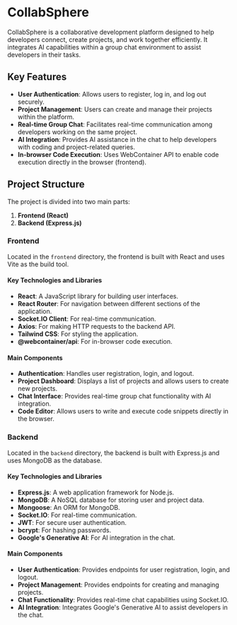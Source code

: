 # CollabSphere

CollabSphere is a collaborative development platform designed to help developers connect, create projects, and work together efficiently. It integrates AI capabilities within a group chat environment to assist developers in their tasks.

## Key Features

- **User Authentication**: Allows users to register, log in, and log out securely.
- **Project Management**: Users can create and manage their projects within the platform.
- **Real-time Group Chat**: Facilitates real-time communication among developers working on the same project.
- **AI Integration**: Provides AI assistance in the chat to help developers with coding and project-related queries.
- **In-browser Code Execution**: Uses WebContainer API to enable code execution directly in the browser (frontend).

## Project Structure

The project is divided into two main parts:

1. **Frontend (React)**
2. **Backend (Express.js)**

### Frontend

Located in the `frontend` directory, the frontend is built with React and uses Vite as the build tool.

#### Key Technologies and Libraries

- **React**: A JavaScript library for building user interfaces.
- **React Router**: For navigation between different sections of the application.
- **Socket.IO Client**: For real-time communication.
- **Axios**: For making HTTP requests to the backend API.
- **Tailwind CSS**: For styling the application.
- **@webcontainer/api**: For in-browser code execution.

#### Main Components

- **Authentication**: Handles user registration, login, and logout.
- **Project Dashboard**: Displays a list of projects and allows users to create new projects.
- **Chat Interface**: Provides real-time group chat functionality with AI integration.
- **Code Editor**: Allows users to write and execute code snippets directly in the browser.

### Backend

Located in the `backend` directory, the backend is built with Express.js and uses MongoDB as the database.

#### Key Technologies and Libraries

- **Express.js**: A web application framework for Node.js.
- **MongoDB**: A NoSQL database for storing user and project data.
- **Mongoose**: An ORM for MongoDB.
- **Socket.IO**: For real-time communication.
- **JWT**: For secure user authentication.
- **bcrypt**: For hashing passwords.
- **Google's Generative AI**: For AI integration in the chat.

#### Main Components

- **User Authentication**: Provides endpoints for user registration, login, and logout.
- **Project Management**: Provides endpoints for creating and managing projects.
- **Chat Functionality**: Provides real-time chat capabilities using Socket.IO.
- **AI Integration**: Integrates Google's Generative AI to assist developers in the chat.

